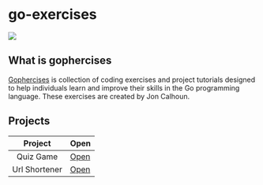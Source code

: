 # go-exercises

![](https://gophercises.com/img/gophercises_jumping.gif)

## What is gophercises

[Gophercises](https://gophercises.com/) is collection of coding exercises and project tutorials designed to help individuals learn and improve their skills in the Go programming language. These exercises are created by Jon Calhoun.

## Projects

|    Project    | Open                     |
| :-----------: | ------------------------ |
|   Quiz Game   | [Open](./quiz-game/)     |
| Url Shortener | [Open](./url-shortener/) |
